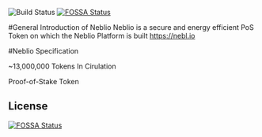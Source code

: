 ![Build Status](https://travis-ci.org/NeblioTeam/neblio.svg?branch=master)
[![FOSSA Status](https://app.fossa.io/api/projects/git%2Bgithub.com%2FvonBlasberg%2Fneblio.svg?type=shield)](https://app.fossa.io/projects/git%2Bgithub.com%2FvonBlasberg%2Fneblio?ref=badge_shield)

#General Introduction of Neblio
Neblio is a secure and energy efficient PoS Token on which the Neblio Platform is built
https://nebl.io

#Neblio Specification

~13,000,000 Tokens In Cirulation

Proof-of-Stake Token





## License
[![FOSSA Status](https://app.fossa.io/api/projects/git%2Bgithub.com%2FvonBlasberg%2Fneblio.svg?type=large)](https://app.fossa.io/projects/git%2Bgithub.com%2FvonBlasberg%2Fneblio?ref=badge_large)
